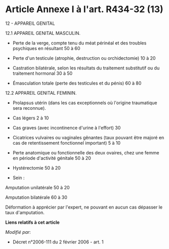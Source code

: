 # Article Annexe I à l'art. R434-32 (13)

12 - APPAREIL GENITAL 

12.1 APPAREIL GENITAL MASCULIN. 

- Perte de la verge, compte tenu du méat périnéal et des troubles psychiques en résultant 50 à 60

- Perte d'un testicule (atrophie, destruction ou orchidectomie) 10 à 20

- Castration bilatérale, selon les résultats du traitement substitutif ou du traitement hormonal 30 à 50

- Émasculation totale (perte des testicules et du pénis) 60 à 80

12.2 APPAREIL GENITAL FEMININ. 

- Prolapsus utérin (dans les cas exceptionnels où l'origine traumatique sera reconnue). 

- Cas légers 2 à 10 

- Cas graves (avec incontinence d'urine à l'effort) 30 

- Cicatrices vulvaires ou vaginales gênantes (taux pouvant être majoré en cas de retentissement fonctionnel important) 5 à
10 

- Perte anatomique ou fonctionnelle des deux ovaires, chez une femme en période d'activité génitale 50 à 20 

- Hystérectomie 50 à 20 

- Sein : 

Amputation unilatérale 50 à 20 

Amputation bilatérale 60 à 30 

Déformation à apprécier par l'expert, ne pouvant en aucun cas dépasser le taux d'amputation.

**Liens relatifs à cet article**

_Modifié par_:

  - Décret n°2006-111 du 2 février 2006 - art. 1
